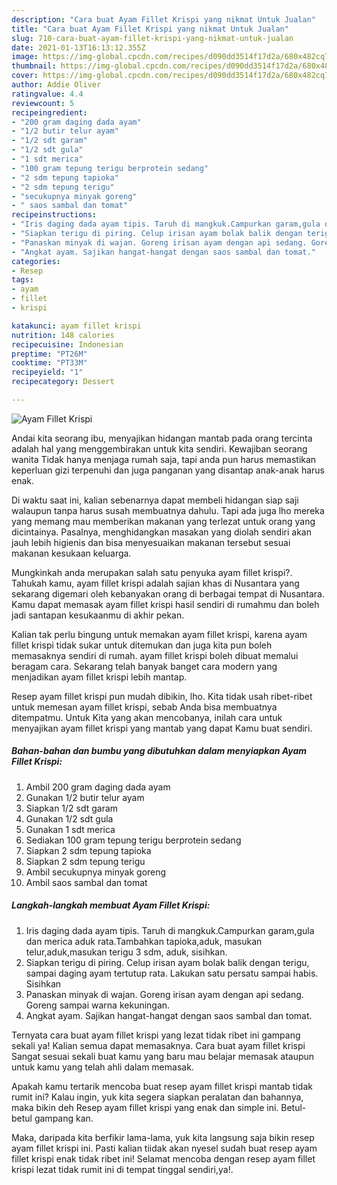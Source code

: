 ```yaml
---
description: "Cara buat Ayam Fillet Krispi yang nikmat Untuk Jualan"
title: "Cara buat Ayam Fillet Krispi yang nikmat Untuk Jualan"
slug: 710-cara-buat-ayam-fillet-krispi-yang-nikmat-untuk-jualan
date: 2021-01-13T16:13:12.355Z
image: https://img-global.cpcdn.com/recipes/d090dd3514f17d2a/680x482cq70/ayam-fillet-krispi-foto-resep-utama.jpg
thumbnail: https://img-global.cpcdn.com/recipes/d090dd3514f17d2a/680x482cq70/ayam-fillet-krispi-foto-resep-utama.jpg
cover: https://img-global.cpcdn.com/recipes/d090dd3514f17d2a/680x482cq70/ayam-fillet-krispi-foto-resep-utama.jpg
author: Addie Oliver
ratingvalue: 4.4
reviewcount: 5
recipeingredient:
- "200 gram daging dada ayam"
- "1/2 butir telur ayam"
- "1/2 sdt garam"
- "1/2 sdt gula"
- "1 sdt merica"
- "100 gram tepung terigu berprotein sedang"
- "2 sdm tepung tapioka"
- "2 sdm tepung terigu"
- "secukupnya minyak goreng"
- " saos sambal dan tomat"
recipeinstructions:
- "Iris daging dada ayam tipis. Taruh di mangkuk.Campurkan garam,gula dan merica aduk rata.Tambahkan tapioka,aduk, masukan telur,aduk,masukan terigu 3 sdm, aduk, sisihkan."
- "Siapkan terigu di piring. Celup irisan ayam bolak balik dengan terigu, sampai daging ayam tertutup rata. Lakukan satu persatu sampai habis. Sisihkan"
- "Panaskan minyak di wajan. Goreng irisan ayam dengan api sedang. Goreng sampai warna kekuningan."
- "Angkat ayam. Sajikan hangat-hangat dengan saos sambal dan tomat."
categories:
- Resep
tags:
- ayam
- fillet
- krispi

katakunci: ayam fillet krispi 
nutrition: 148 calories
recipecuisine: Indonesian
preptime: "PT26M"
cooktime: "PT33M"
recipeyield: "1"
recipecategory: Dessert

---
```



![Ayam Fillet Krispi](https://img-global.cpcdn.com/recipes/d090dd3514f17d2a/680x482cq70/ayam-fillet-krispi-foto-resep-utama.jpg)

Andai kita seorang ibu, menyajikan hidangan mantab pada orang tercinta adalah hal yang menggembirakan untuk kita sendiri. Kewajiban seorang  wanita Tidak hanya menjaga rumah saja, tapi anda pun harus memastikan keperluan gizi terpenuhi dan juga panganan yang disantap anak-anak harus enak.

Di waktu  saat ini, kalian sebenarnya dapat membeli hidangan siap saji walaupun tanpa harus susah membuatnya dahulu. Tapi ada juga lho mereka yang memang mau memberikan makanan yang terlezat untuk orang yang dicintainya. Pasalnya, menghidangkan masakan yang diolah sendiri akan jauh lebih higienis dan bisa menyesuaikan makanan tersebut sesuai makanan kesukaan keluarga. 



Mungkinkah anda merupakan salah satu penyuka ayam fillet krispi?. Tahukah kamu, ayam fillet krispi adalah sajian khas di Nusantara yang sekarang digemari oleh kebanyakan orang di berbagai tempat di Nusantara. Kamu dapat memasak ayam fillet krispi hasil sendiri di rumahmu dan boleh jadi santapan kesukaanmu di akhir pekan.

Kalian tak perlu bingung untuk memakan ayam fillet krispi, karena ayam fillet krispi tidak sukar untuk ditemukan dan juga kita pun boleh memasaknya sendiri di rumah. ayam fillet krispi boleh dibuat memalui beragam cara. Sekarang telah banyak banget cara modern yang menjadikan ayam fillet krispi lebih mantap.

Resep ayam fillet krispi pun mudah dibikin, lho. Kita tidak usah ribet-ribet untuk memesan ayam fillet krispi, sebab Anda bisa membuatnya ditempatmu. Untuk Kita yang akan mencobanya, inilah cara untuk menyajikan ayam fillet krispi yang mantab yang dapat Kamu buat sendiri.

<!--inarticleads1-->

##### Bahan-bahan dan bumbu yang dibutuhkan dalam menyiapkan Ayam Fillet Krispi:

1. Ambil 200 gram daging dada ayam
1. Gunakan 1/2 butir telur ayam
1. Siapkan 1/2 sdt garam
1. Gunakan 1/2 sdt gula
1. Gunakan 1 sdt merica
1. Sediakan 100 gram tepung terigu berprotein sedang
1. Siapkan 2 sdm tepung tapioka
1. Siapkan 2 sdm tepung terigu
1. Ambil secukupnya minyak goreng
1. Ambil  saos sambal dan tomat




<!--inarticleads2-->

##### Langkah-langkah membuat Ayam Fillet Krispi:

1. Iris daging dada ayam tipis. Taruh di mangkuk.Campurkan garam,gula dan merica aduk rata.Tambahkan tapioka,aduk, masukan telur,aduk,masukan terigu 3 sdm, aduk, sisihkan.
1. Siapkan terigu di piring. Celup irisan ayam bolak balik dengan terigu, sampai daging ayam tertutup rata. Lakukan satu persatu sampai habis. Sisihkan
1. Panaskan minyak di wajan. Goreng irisan ayam dengan api sedang. Goreng sampai warna kekuningan.
1. Angkat ayam. Sajikan hangat-hangat dengan saos sambal dan tomat.




Ternyata cara buat ayam fillet krispi yang lezat tidak ribet ini gampang sekali ya! Kalian semua dapat memasaknya. Cara buat ayam fillet krispi Sangat sesuai sekali buat kamu yang baru mau belajar memasak ataupun untuk kamu yang telah ahli dalam memasak.

Apakah kamu tertarik mencoba buat resep ayam fillet krispi mantab tidak rumit ini? Kalau ingin, yuk kita segera siapkan peralatan dan bahannya, maka bikin deh Resep ayam fillet krispi yang enak dan simple ini. Betul-betul gampang kan. 

Maka, daripada kita berfikir lama-lama, yuk kita langsung saja bikin resep ayam fillet krispi ini. Pasti kalian tiidak akan nyesel sudah buat resep ayam fillet krispi enak tidak ribet ini! Selamat mencoba dengan resep ayam fillet krispi lezat tidak rumit ini di tempat tinggal sendiri,ya!.

